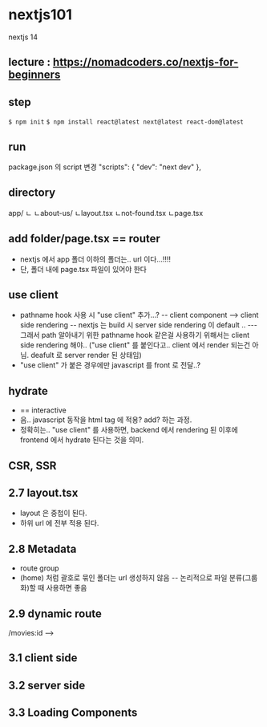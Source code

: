 # nextjs101
nextjs 14

## lecture : https://nomadcoders.co/nextjs-for-beginners

## step
`$ npm init`
`$ npm install react@latest next@latest react-dom@latest`

## run
package.json 의 script 변경
  "scripts": {
    "dev": "next dev"
  },

## directory
app/
ㄴ
ㄴabout-us/
ㄴlayout.tsx
ㄴnot-found.tsx
ㄴpage.tsx

## add folder/page.tsx == router
- nextjs 에서 app 폴더 이하의 폴더는.. url 이다...!!!!
- 단, 폴더 내에 page.tsx 파일이 있어야 한다

## use client
- pathname hook 사용 시 "use client" 추가...?
-- client component --> client side rendering
-- nextjs 는 build 시 server side rendering 이 default ..
--- 그래서 path 알아내기 위한 pathname hook 같은걸 사용하기 위해서는 client side rendering 해야.. ("use client" 를 붙인다고.. client 에서 render 되는건 아님. deafult 로 server render 된 상태임)
- "use client" 가 붙은 경우에만 javascript 를 front 로 전달..?

## hydrate
- == interactive
- 음.. javascript 동작을 html tag 에 적용? add? 하는 과정.
- 정확히는.. "use client" 를 사용하면, backend 에서 rendering 된 이후에 frontend 에서 hydrate 된다는 것을 의미.

## CSR, SSR


## 2.7 layout.tsx
- layout 은 중첩이 된다.
- 하위 url 에 전부 적용 된다.

## 2.8 Metadata
- route group
- (home) 처럼 괄호로 묶인 폴더는 url 생성하지 않음
-- 논리적으로 파일 분류(그룹화)할 때 사용하면 좋음

## 2.9 dynamic route
/movies:id --> <Movies/>


## 3.1 client side
## 3.2 server side
## 3.3 Loading Components